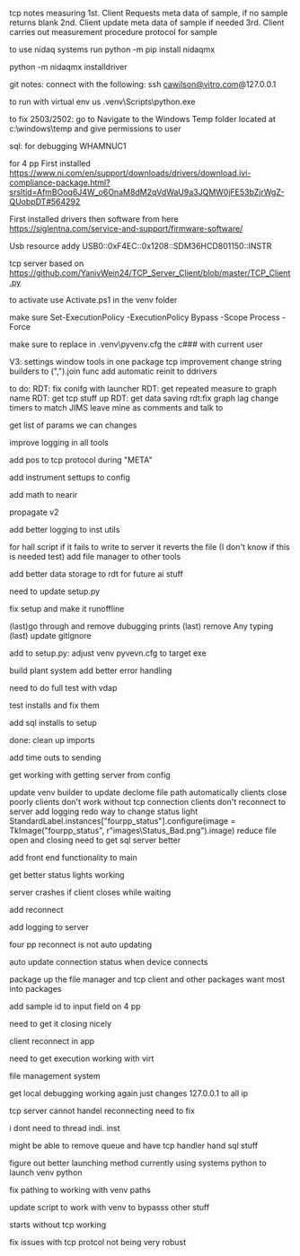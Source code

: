 tcp notes
measuring
1st. Client Requests meta data of sample, if no sample returns blank
2nd. Client update meta data of sample if needed
3rd. Client carries out measurement procedure 
protocol for sample


to use nidaq systems run
python -m pip install nidaqmx

python -m nidaqmx installdriver




git notes: 
connect with the following:
ssh cawilson@vitro.com@127.0.0.1

to run with virtual env us .venv\Scripts\python.exe <path to python script>


to fix 2503/2502:
go to Navigate to the Windows Temp folder located at c:\windows\temp and give permissions to user

sql: for debugging
WHAMNUC1



for 4 pp
First installed
https://www.ni.com/en/support/downloads/drivers/download.ivi-compliance-package.html?srsltid=AfmBOoq6J4W_o6OnaM8dM2qVdWaU9a3JQMW0jFE53bZjrWgZ-QUobpDT#564292

First installed drivers then software from here
https://siglentna.com/service-and-support/firmware-software/ 


Usb resource addy
USB0::0xF4EC::0x1208::SDM36HCD801150::INSTR

tcp server based on 
https://github.com/YanivWein24/TCP_Server_Client/blob/master/TCP_Client.py

to activate use Activate.ps1 in the venv folder

make sure Set-ExecutionPolicy -ExecutionPolicy Bypass -Scope Process -Force

make sure to replace in .venv\pyvenv.cfg the c### with current user


V3:
settings window
tools in one package
tcp improvement
change string builders to (",").join func
add automatic reinit to ddrivers



to do:
RDT: fix conifg with launcher
RDT: get repeated measure to graph name
RDT: get tcp stuff up
RDT: get data saving
rdt:fix graph lag
change timers to match JIMS leave mine as comments and talk to

get list of params we can changes


improve logging in all tools

add pos to tcp protocol during "META" 

add instrument settups to config

add math to nearir

propagate v2

add better logging to inst utils

for hall script if it fails to write to server it reverts the file (I don't know if this is needed test)
add file manager to other tools

add better data storage to rdt for future ai stuff

need to update setup.py 

fix setup and make it runoffline


(last)go through and remove dubugging prints
(last) remove Any typing
(last) update gitignore

add to setup.py:
    adjust venv pyvevn.cfg to target exe

build plant system
add better error handling


need to do full test with vdap

test installs and fix them

add sql installs to setup


done:
clean up imports

add time outs to sending 

get working with getting server from config

update venv builder to update declome file path automatically
clients close poorly
clients don't work without tcp connection
clients don't reconnect to server 
add logging
redo way to change status light
StandardLabel.instances["fourpp_status"].configure(image = TkImage("fourpp_status", r"images\Status_Bad.png").image)
reduce file open and closing
need to get sql server better

add front end functionality to main

get better status lights working


server crashes if client closes while waiting 


add reconnect

add logging to server 

four pp reconnect is not auto updating

auto update connection status when device connects

package up the file manager and tcp client and other packages want most into packages

add sample id to input field on 4 pp

need to get it closing nicely

client reconnect in app 

need to get execution working with virt 

file management system

get local debugging working again just changes 127.0.0.1 to all ip

tcp server cannot handel reconnecting need to fix

i dont need to thread indi. inst 

might be able to remove queue and have tcp handler hand sql stuff

figure out better launching method currently using systems python to launch venv python

fix pathing to working with venv paths 


update script to work with venv to bypasss other stuff

starts without tcp working

fix issues with tcp protcol not being very robust